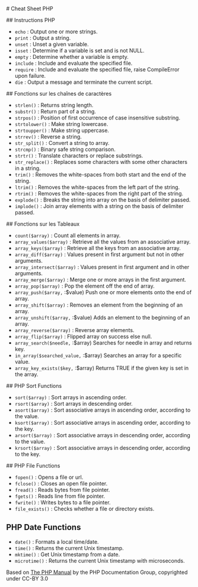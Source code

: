 # Cheat Sheet PHP

## Instructions PHP
- `echo` :	Output one or more strings.  
- `print` :	Output a string.  
- `unset` :	Unset a given variable.  
- `isset` :	Determine if a variable is set and is not NULL.  
- `empty` :	Determine whether a variable is empty.  
- `include` :	Include and evaluate the specified file.  
- `require` :	Include and evaluate the specified file, raise CompileError upon failure.  
- `die` :	Output a message and terminate the current script.  

## Fonctions sur les chaînes de caractères
- `strlen()` :	Returns string length.  
- `substr()` :	Return part of a string.  
- `strpos()` :	Position of first occurrence of case insensitive substring.  
- `strtolower()` :	Make string lowercase.  
- `strtoupper()` :	Make string uppercase.  
- `strrev()` :	Reverse a string.  
- `str_split()` :	Convert a string to array.  
- `strcmp()` :	Binary safe string comparison.  
- `strtr()` :	Translate characters or replace substrings.  
- `str_replace()` :	Replaces some characters with some other characters in a string.  
- `trim()` :	Removes the white-spaces from both start and the end of the string.  
- `ltrim()` :	Removes the white-spaces from the left part of the string.  
- `rtrim()` :	Removes the white-spaces from the right part of the string.  
- `explode()` :	Breaks the string into array on the basis of delimiter passed.  
- `implode()` :	Join array elements with a string on the basis of delimiter passed.  

## Fonctions sur les Tableaux
- `count($array)` :	Count all elements in array.  
- `array_values($array)` :	Retrieve all the values from an associative array.  
- `array_keys($array)` :	Retrieve all the keys from an associative array.  
- `array_diff($array)` :	Values present in first argument but not in other arguments.  
- `array_intersect($array)` :	Values present in first argument and in other arguments.  
- `array_merge($array)` :	Merge one or more arrays in the first argument.  
- `array_pop($array)` :	Pop the element off the end of array.  
- `array_push($array,` :$value) 	Push one or more elements onto the end of array.  
- `array_shift($array)` :	Removes an element from the beginning of an array.  
- `array_unshift($array,` :$value) 	Adds an element to the beginning of an array.  
- `array_reverse($array)` :	Reverse array elements.  
- `array_flip($array)` :	Flipped array on success else null.  
- `array_search($needle,` :$array) 	Searches for needle in array and returns key.  
- `in_array($searched_value,` :$array) 	Searches an array for a specific value.  
- `array_key_exists($key,` :$array) 	Returns TRUE if the given key is set in the array.  

## PHP Sort Functions
- `sort($array)` :	Sort arrays in ascending order.  
- `rsort($array)` :	Sort arrays in descending order.  
- `asort($array)` :	Sort associative arrays in ascending order, according to the value.  
- `ksort($array)` :	Sort associative arrays in ascending order, according to the key.  
- `arsort($array)` :	Sort associative arrays in descending order, according to the value.  
- `krsort($array)` :	Sort associative arrays in descending order, according to the key.  

## PHP File Functions
- `fopen()` :	Opens a file or url.  
- `fclose()` :	Closes an open file pointer.  
- `fread()` :	Reads bytes from file pointer.  
- `fgets()` :	Reads line from file pointer.  
- `fwrite()` :	Writes bytes to a file pointer.  
- `file_exists()` :	Checks whether a file or directory exists.  

## PHP Date Functions
- `date()` :	Formats a local time/date.  
- `time()` :	Returns the current Unix timestamp.  
- `mktime()` :	Get Unix timestamp from a date.  
- `microtime()` :	Returns the current Unix timestamp with microseconds.  

Based on [The PHP Manual](http://php.net/manual/en/index.php) by the PHP Documentation Group, copyrighted under CC-BY 3.0
